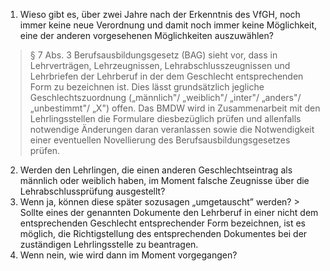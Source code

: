1. Wieso gibt es, über zwei Jahre nach der Erkenntnis des VfGH, noch immer keine neue Verordnung und damit noch immer keine Möglichkeit, eine der anderen vorgesehenen Möglichkeiten auszuwählen?
  > § 7 Abs. 3 Berufsausbildungsgesetz (BAG) sieht vor, dass in Lehrverträgen, Lehrzeugnissen, Lehrabschlusszeugnissen und Lehrbriefen der Lehrberuf in der dem Geschlecht entspre­chenden Form zu bezeichnen ist. Dies lässt grundsätzlich jegliche Geschlechtszuordnung („männlich"/ „weiblich"/ „inter"/ „anders"/ „unbestimmt"/ „X") offen. Das BMDW wird in Zusammenarbeit mit den Lehrlingsstellen die Formulare diesbezüglich prüfen und allenfalls notwendige Änderungen daran veranlassen sowie die Notwendigkeit einer eventuellen Novellierung des Berufsausbildungsgesetzes prüfen.

2. Werden den Lehrlingen, die einen anderen Geschlechtseintrag als männlich oder weiblich haben, im Moment falsche Zeugnisse über die Lehrabschlussprüfung ausgestellt?
  1. Wenn ja, können diese später sozusagen „umgetauscht” werden?
    > Sollte eines der genannten Dokumente den Lehrberuf in einer nicht dem entsprechenden Geschlecht entsprechender Form bezeichnen, ist es möglich, die Richtigstellung des ent­sprechenden Dokumentes bei der zuständigen Lehrlingsstelle zu beantragen.
  2. Wenn nein, wie wird dann im Moment vorgegangen?

